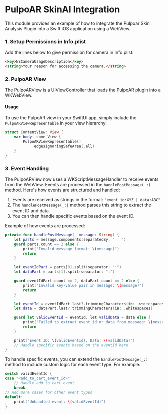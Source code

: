 # PulpoAR SkinAI Integration

This module provides an example of how to integrate the Pulpoar Skin Analysis Plugin into a Swift iOS application using a WebView.

### 1. Setup Permissions in Info.plist

Add the lines below to give permission for camera in Info.plist.

```html
<key>NSCameraUsageDescription</key>
<string>Your reason for accessing the camera.</string>
```

### 2. PulpoAR View

The PulpoARView is a UIViewController that loads the PulpoAR plugin into a WKWebView.

#### Usage

To use the PulpoAR view in your SwiftUI app, simply include the `PulpoARViewRepresentable` in your view hierarchy:

```swift
struct ContentView: View {
    var body: some View {
        PulpoARViewRepresentable()
            .edgesIgnoringSafeArea(.all)
    }
}
```

### 3. Event Handling

The PulpoARView now uses a WKScriptMessageHandler to receive events from the WebView. Events are processed in the `handlePostMessage(_:)` method. Here's how events are structured and handled:

1. Events are received as strings in the format: `"event_id:XYZ | data:ABC"`
2. The `handlePostMessage(_:)` method parses this string to extract the event ID and data.
3. You can then handle specific events based on the event ID.

Example of how events are processed:

```swift
private func handlePostMessage(_ message: String) {
    let parts = message.components(separatedBy: " | ")
    guard parts.count == 2 else {
        print("Invalid message format: \(message)")
        return
    }

    let eventIdPart = parts[0].split(separator: ":")
    let dataPart = parts[1].split(separator: ":")

    guard eventIdPart.count == 2, dataPart.count == 2 else {
        print("Invalid key-value pair in message: \(message)")
        return
    }

    let eventId = eventIdPart.last?.trimmingCharacters(in: .whitespaces)
    let data = dataPart.last?.trimmingCharacters(in: .whitespaces)

    guard let validEventId = eventId, let validData = data else {
        print("Failed to extract event_id or data from message: \(message)")
        return
    }

    print("Event ID: \(validEventId), Data: \(validData)")
    // Handle specific events based on the eventId here
}
```

To handle specific events, you can extend the `handlePostMessage(_:)` method to include custom logic for each event type. For example:

```swift
switch validEventId {
case "<add_to_cart_event_id>":
    // Handle add to cart event
    break
// Add more cases for other event types
default:
    print("Unhandled event: \(validEventId)")
}
```
